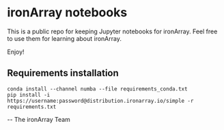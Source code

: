 # ironArray notebooks


This is a public repo for keeping Jupyter notebooks for ironArray.  Feel free to use them for learning about ironArray.

Enjoy!

## Requirements installation

```
conda install --channel numba --file requirements_conda.txt
pip install -i https://username:password@distribution.ironarray.io/simple -r requirements.txt
```


-- The ironArray Team
